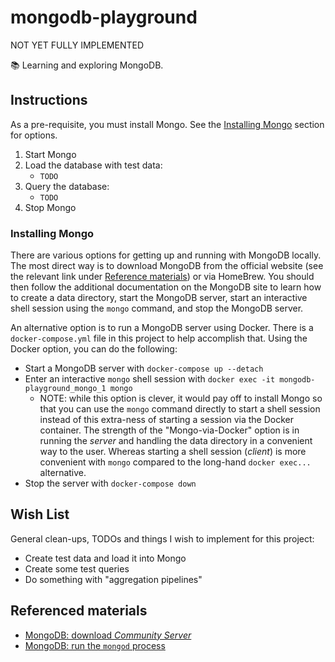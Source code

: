 # mongodb-playground

NOT YET FULLY IMPLEMENTED

📚 Learning and exploring MongoDB.

## Instructions

As a pre-requisite, you must install Mongo. See the [Installing Mongo](#installing-mongo) section for options.

1. Start Mongo
1. Load the database with test data:
   * `TODO`
1. Query the database:
   * `TODO`
1. Stop Mongo

### Installing Mongo

There are various options for getting up and running with MongoDB locally. The most direct way is to download MongoDB
from the official website (see the relevant link under [Reference materials](#referenced-materials)) or via HomeBrew. You
should then follow the additional documentation on the MongoDB site to learn how to create a data directory, start the
MongoDB server, start an interactive shell session using the `mongo` command, and stop the MongoDB server.

An alternative option is to run a MongoDB server using Docker. There is a `docker-compose.yml` file in this project to help
accomplish that. Using the Docker option, you can do the following:

* Start a MongoDB server with `docker-compose up --detach`
* Enter an interactive `mongo` shell session with `docker exec -it mongodb-playground_mongo_1 mongo`
  * NOTE: while this option is clever, it would pay off to install Mongo so that you can use the `mongo` command directly
    to start a shell session instead of this extra-ness of starting a session via the Docker container. The strength of
    the "Mongo-via-Docker" option is in running the *server* and handling the data directory in a convenient way to the user.
    Whereas starting a shell session (*client*) is more convenient with `mongo` compared to the long-hand `docker exec...` alternative. 
* Stop the server with `docker-compose down`

## Wish List

General clean-ups, TODOs and things I wish to implement for this project:

* Create test data and load it into Mongo
* Create some test queries
* Do something with "aggregation pipelines"

## Referenced materials

* [MongoDB: download *Community Server*](https://www.mongodb.com/try/download/community)
* [MongoDB: run the `mongod` process](https://docs.mongodb.com/manual/tutorial/manage-mongodb-processes/)
